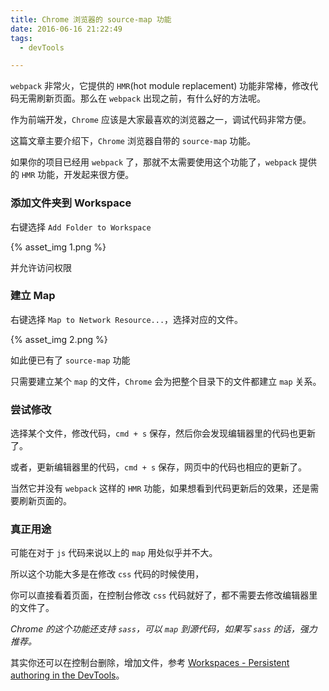 ```yaml
---
title: Chrome 浏览器的 source-map 功能
date: 2016-06-16 21:22:49
tags:
  - devTools

---
```


`webpack` 非常火，它提供的 `HMR`(hot module replacement) 功能非常棒，修改代码无需刷新页面。那么在 `webpack` 出现之前，有什么好的方法呢。

作为前端开发，`Chrome` 应该是大家最喜欢的浏览器之一，调试代码非常方便。

这篇文章主要介绍下，`Chrome` 浏览器自带的 `source-map` 功能。

如果你的项目已经用 `webpack` 了，那就不太需要使用这个功能了，`webpack` 提供的 `HMR` 功能，开发起来很方便。

<!-- more  -->

### 添加文件夹到 Workspace

右键选择 `Add Folder to Workspace`

{% asset_img 1.png %}


并允许访问权限

### 建立 Map

右键选择 `Map to Network Resource...`，选择对应的文件。

{% asset_img 2.png %}

如此便已有了 `source-map` 功能

只需要建立某个 `map` 的文件，`Chrome` 会为把整个目录下的文件都建立 `map` 关系。

### 尝试修改

选择某个文件，修改代码，`cmd + s` 保存，然后你会发现编辑器里的代码也更新了。

或者，更新编辑器里的代码，`cmd + s` 保存，网页中的代码也相应的更新了。

当然它并没有 `webpack` 这样的 `HMR` 功能，如果想看到代码更新后的效果，还是需要刷新页面的。

### 真正用途

可能在对于 `js` 代码来说以上的 `map` 用处似乎并不大。

所以这个功能大多是在修改 `css` 代码的时候使用，

你可以直接看着页面，在控制台修改 `css` 代码就好了，都不需要去修改编辑器里的文件了。

*Chrome 的这个功能还支持 `sass`，可以 `map` 到源代码，如果写 `sass` 的话，强力推荐。*

其实你还可以在控制台删除，增加文件，参考 [Workspaces - Persistent authoring in the DevTools](https://developer.chrome.com/devtools/docs/workspaces)。
